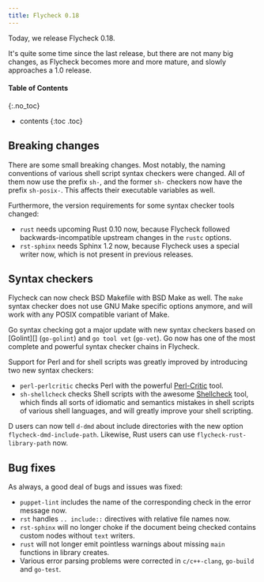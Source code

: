 ```yaml
---
title: Flycheck 0.18
---
```


Today, we release Flycheck 0.18.

It's quite some time since the last release, but there are not many big changes,
as Flycheck becomes more and more mature, and slowly approaches a 1.0 release.

#### Table of Contents ####
{:.no_toc}

* contents
{:toc .toc}

## Breaking changes ##

There are some small breaking changes.  Most notably, the naming conventions of
various shell script syntax checkers were changed.  All of them now use the
prefix `sh-`, and the former `sh-` checkers now have the prefix `sh-posix-`.
This affects their executable variables as well.

Furthermore, the version requirements for some syntax checker tools changed:

* `rust` needs upcoming Rust 0.10 now, because Flycheck followed
  backwards-incompatible upstream changes in the `rustc` options.
* `rst-sphinx` needs Sphinx 1.2 now, because Flycheck uses a special writer now,
  which is not present in previous releases.

## Syntax checkers ##

Flycheck can now check BSD Makefile with BSD Make as well.  The `make` syntax
checker does not use GNU Make specific options anymore, and will work with any
POSIX compatible variant of Make.

Go syntax checking got a major update with new syntax checkers based on
[Golint][] (`go-golint`) and `go tool vet` (`go-vet`).  Go now has one of the
most complete and powerful syntax checker chains in Flycheck.

Support for Perl and for shell scripts was greatly improved by introducing two
new syntax checkers:

* `perl-perlcritic` checks Perl with the powerful [Perl-Critic][] tool.
* `sh-shellcheck` checks Shell scripts with the awesome
  [Shellcheck][] tool, which finds all sorts of idiomatic and semantics mistakes
  in shell scripts of various shell languages, and will greatly improve your
  shell scripting.

D users can now tell `d-dmd` about include directories with the
new option `flycheck-dmd-include-path`.  Likewise, Rust users can use
`flycheck-rust-library-path` now.

[1golint]: https://github.com/golang/lint
[Perl-Critic]: https://metacpan.org/pod/Perl::Critic
[shellcheck]: https://github.com/koalaman/shellcheck

## Bug fixes ##

As always, a good deal of bugs and issues was fixed:

* `puppet-lint` includes the name of the corresponding check in the error
  message now.
* `rst` handles `.. include::` directives with relative file names now.
* `rst-sphinx` will no longer choke if the document being checked contains
  custom nodes without `text` writers.
* `rust` will not longer emit pointless warnings about missing `main`
  functions in library creates.
* Various error parsing problems were corrected in `c/c++-clang`, `go-build` and
  `go-test`.
